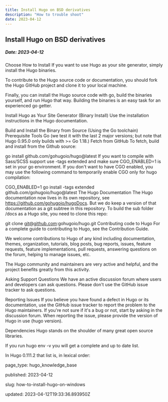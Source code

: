 ```yaml
---
title: Install Hugo on BSD derivatives
description: "How to trouble shoot"
date: 2023-04-12
---
```


## Install Hugo on BSD derivatives
##### Date: 2023-04-12



Choose How to Install
If you want to use Hugo as your site generator, simply install the Hugo binaries.

To contribute to the Hugo source code or documentation, you should fork the Hugo GitHub project and clone it to your local machine.

Finally, you can install the Hugo source code with go, build the binaries yourself, and run Hugo that way. Building the binaries is an easy task for an experienced go getter.

Install Hugo as Your Site Generator (Binary Install)
Use the installation instructions in the Hugo documentation.

Build and Install the Binary from Source (Using the Go toolchain)
Prerequisite Tools
Go (we test it with the last 2 major versions; but note that Hugo 0.95.0 only builds with >= Go 1.18.)
Fetch from GitHub
To fetch, build and install from the Github source:

go install github.com/gohugoio/hugo@latest
If you want to compile with Sass/SCSS support use -tags extended and make sure CGO_ENABLED=1 is set in your go environment. If you don't want to have CGO enabled, you may use the following command to temporarily enable CGO only for hugo compilation:

CGO_ENABLED=1 go install -tags extended github.com/gohugoio/hugo@latest
The Hugo Documentation
The Hugo documentation now lives in its own repository, see https://github.com/gohugoio/hugoDocs. But we do keep a version of that documentation as a git subtree in this repository. To build the sub folder /docs as a Hugo site, you need to clone this repo:

git clone git@github.com:gohugoio/hugo.git
Contributing code to Hugo
For a complete guide to contributing to Hugo, see the Contribution Guide.

We welcome contributions to Hugo of any kind including documentation, themes, organization, tutorials, blog posts, bug reports, issues, feature requests, feature implementations, pull requests, answering questions on the forum, helping to manage issues, etc.

The Hugo community and maintainers are very active and helpful, and the project benefits greatly from this activity.

Asking Support Questions
We have an active discussion forum where users and developers can ask questions. Please don't use the GitHub issue tracker to ask questions.

Reporting Issues
If you believe you have found a defect in Hugo or its documentation, use the GitHub issue tracker to report the problem to the Hugo maintainers. If you're not sure if it's a bug or not, start by asking in the discussion forum. When reporting the issue, please provide the version of Hugo in use (hugo version).

Dependencies
Hugo stands on the shoulder of many great open source libraries.

If you run hugo env -v you will get a complete and up to date list.

In Hugo 0.111.2 that list is, in lexical order:

page_type: hugo_knowledge_base

published: 2023-04-12

slug: how-to-install-hugo-on-windows

updated: 2023-04-12T19:33:36.893950Z

